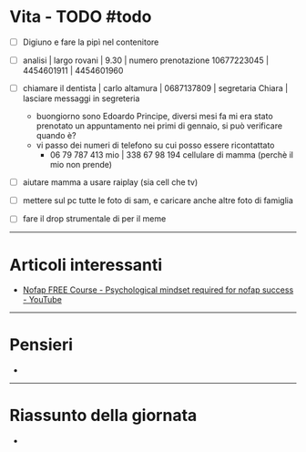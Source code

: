 # Vita - TODO #todo 
- [ ] Digiuno e fare la pipì nel contenitore
- [ ] analisi | largo rovani | 9.30 | numero prenotazione 10677223045 | 4454601911 | 4454601960
- [ ] chiamare il dentista | carlo altamura | 0687137809 | segretaria Chiara | lasciare messaggi in segreteria
    - buongiorno sono Edoardo Principe, diversi mesi fa mi era stato prenotato un appuntamento nei primi di gennaio, si può verificare quando è? 
    - vi passo dei numeri di telefono su cui posso essere ricontattato
        - 06 79 787 413 mio | 338 67 98 194 cellulare di mamma (perchè il mio non prende)
- [ ] aiutare mamma a usare raiplay (sia cell che tv)
- [ ] mettere sul pc tutte le foto di sam, e caricare anche altre foto di famiglia
- [ ] fare il drop strumentale di per il meme


---

# Articoli interessanti
- [Nofap FREE Course - Psychological mindset required for nofap success - YouTube](https://www.youtube.com/watch?v=nxFDFvU7PbU)


---

# Pensieri
- 

---

# Riassunto della giornata
- 